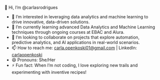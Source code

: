 👋 Hi, I’m @carlasrodrigues  
- 👀 I’m interested in leveraging data analytics and machine learning to drive innovative, data-driven solutions.  
- 🌱 I’m currently learning advanced Data Analytics and Machine Learning techniques through ongoing courses at EBAC and Alura.  
- 💞️ I’m looking to collaborate on projects that explore automation, predictive analytics, and AI applications in real-world scenarios.  
- 📫 How to reach me: [carla.openkoski01@gmail.com](mailto:carla.openkoski01@gmail.com) | LinkedIn: [carlaopenkoski](https://www.linkedin.com/in/carlaopenkoski) 
- 😄 Pronouns: She/Her 
- ⚡ Fun fact: When I’m not coding, I love exploring new trails and experimenting with inventive recipes!
